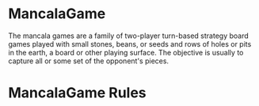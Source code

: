 # MancalaGame
The mancala games are a family of two-player turn-based strategy board games played with small stones, beans, or seeds and rows of holes or pits in the earth, 
a board or other playing surface. 
The objective is usually to capture all or some set of the opponent's pieces.

# MancalaGame Rules
